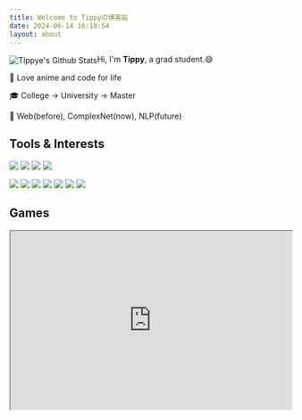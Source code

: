 ```yaml
---
title: Welcome to Tippyの博客站
date: 2024-06-14 16:10:54
layout: about
---
```

<style>
a{display:inline-block;}
.markdown-body p > img, .markdown-body p > a > img, .markdown-body figure > img, .markdown-body figure > a > img{max-width: unset;margin:0;box-shadow:none;display:inline-block}
iframe{max-width: 100%}
</style>

<img align="center" src="https://bad-apple-github-readme.vercel.app/api?show_icons=true&hide_title=true&hide_rank=true&count_private=true&show_bg=1&username=Tippye" alt="Tippye's Github Stats"/>Hi, I'm **Tippy**, a grad student.😄

💖 Love anime and code for life

🎓 College -> University -> Master

🔬 Web(before), ComplexNet(now), NLP(future)

## Tools & Interests

[![](https://img.shields.io/badge/macOS-Sonoma-cd48a5?style=flat-square&logo=apple&logoColor=ffffff)](https://www.apple.com/macos/sonoma) [![](https://img.shields.io/badge/Linux-Debian-a42050?style=flat-square&logo=debian&logoColor=ffffff)](https://www.debian.org/) [![](https://img.shields.io/badge/IDE-WebStorm-089ef6?style=flat-square&logo=webstorm&logoColor=ffffff)](https://www.jetbrains.com/webstorm) [![](https://img.shields.io/badge/IDE-PyCharm-70DD8C?style=flat-square&logo=pycharm&logoColor=ffffff)](https://www.jetbrains.com/pycharm)

[![](https://img.shields.io/badge/-Node.js-43853d?style=flat-square&logo=node.js&logoColor=ffffff)](https://nodejs.org/) [![](https://img.shields.io/badge/-Vite-a25ff6?style=flat-square&logo=vite&logoColor=white)](https://vitejs.dev/) [![](https://img.shields.io/badge/-TypeScript-007acc?style=flat-square&logo=typescript&logoColor=white)](https://www.typescriptlang.org/) [![](https://img.shields.io/badge/-Python-3776AB?style=flat-square&logo=python&logoColor=white)](https://www.python.org/) [![](https://img.shields.io/badge/-Docker-2496ED?style=flat-square&logo=docker&logoColor=ffffff)](https://www.docker.com/) [![](https://img.shields.io/badge/-Nginx-269539?style=flat-square&logo=nginx&logoColor=ffffff)](https://nginx.org/) [![](https://img.shields.io/badge/-PyTorch-EE4C2C?style=flat-square&logo=pytorch&logoColor=ffffff)](https://pytorch.org/)

## Games

<iframe src="https://ys.himiku.com/90/273351001.png" width="1000" height="320" allow-top-navigation="false" allow-forms="false" allowfullscreen="false" allow-popups="false" sandbox="allow-scripts allow-same-origin allow-popups"></iframe>